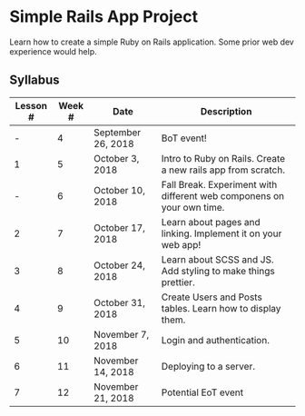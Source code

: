 # Simple Rails App Project
Learn how to create a simple Ruby on Rails application. Some prior web dev experience would help.

## Syllabus
| Lesson # | Week # | Date          | Description                                           |
| -------- | ------ | ------------- | ------------------------------------------------------|
| -        | 4      | September 26, 2018  | BoT event!                           |
| 1        | 5      | October 3, 2018  | Intro to Ruby on Rails. Create a new rails app from scratch. |
| -        | 6      | October 10, 2018  | Fall Break. Experiment with different web componens on your own time. |
| 2        | 7      | October 17, 2018 | Learn about pages and linking. Implement it on your web app! |
| 3        | 8      | October 24, 2018 | Learn about SCSS and JS. Add styling to make things prettier. |
| 4        | 9      | October 31, 2018 | Create Users and Posts tables. Learn how to display them. |
| 5        | 10     | November 7, 2018  | Login and authentication. |
| 6        | 11     | November 14, 2018 | Deploying to a server. |
| 7        | 12     | November 21, 2018 | Potential EoT event |